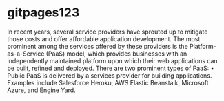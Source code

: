 # gitpages123
In recent years, several service providers have sprouted up to mitigate those costs and offer affordable application development. The most prominent among the services offered by these providers is the Platform-as-a-Service (PaaS) model, which provides businesses with an independently maintained platform upon which their web applications can be built, refined and deployed.
There are two prominent types of PaaS:
•	Public PaaS is delivered by a services provider for building applications. Examples include Salesforce Heroku, AWS Elastic Beanstalk, Microsoft Azure, and Engine Yard.
